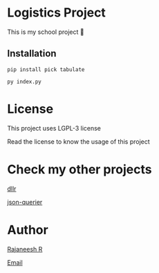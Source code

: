 # Logistics Project

This is my school project 🥲

## Installation

`pip install pick tabulate`

`py index.py`

# License

This project uses LGPL-3 license

Read the license to know the usage of this project

# Check my other projects

[dllr](https://github.com/r-rajaneesh/dllr)

[json-querier](https://github.com/r-rajaneesh/json-querier)

# Author

[Rajaneesh R](https://r-rajaneesh.vercel.app)

[Email](mailto:rajaneeshr@proton.me)
